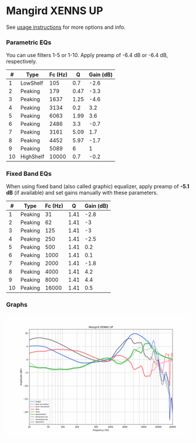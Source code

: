 # Mangird XENNS UP
See [usage instructions](https://github.com/jaakkopasanen/AutoEq#usage) for more options and info.

### Parametric EQs
You can use filters 1-5 or 1-10. Apply preamp of -6.4 dB or -6.4 dB, respectively.

|   # | Type      |   Fc (Hz) |    Q |   Gain (dB) |
|-----|-----------|-----------|------|-------------|
|   1 | LowShelf  |       105 | 0.7  |        -2.6 |
|   2 | Peaking   |       179 | 0.47 |        -3.3 |
|   3 | Peaking   |      1637 | 1.25 |        -4.6 |
|   4 | Peaking   |      3134 | 0.2  |         3.2 |
|   5 | Peaking   |      6063 | 1.99 |         3.6 |
|   6 | Peaking   |      2486 | 3.3  |        -0.7 |
|   7 | Peaking   |      3161 | 5.09 |         1.7 |
|   8 | Peaking   |      4452 | 5.97 |        -1.7 |
|   9 | Peaking   |      5089 | 6    |         1   |
|  10 | HighShelf |     10000 | 0.7  |        -0.2 |

### Fixed Band EQs
When using fixed band (also called graphic) equalizer, apply preamp of **-5.1 dB** (if available) and set gains manually with these parameters.

|   # | Type    |   Fc (Hz) |    Q |   Gain (dB) |
|-----|---------|-----------|------|-------------|
|   1 | Peaking |        31 | 1.41 |        -2.8 |
|   2 | Peaking |        62 | 1.41 |        -3   |
|   3 | Peaking |       125 | 1.41 |        -3   |
|   4 | Peaking |       250 | 1.41 |        -2.5 |
|   5 | Peaking |       500 | 1.41 |         0.2 |
|   6 | Peaking |      1000 | 1.41 |         0.1 |
|   7 | Peaking |      2000 | 1.41 |        -1.8 |
|   8 | Peaking |      4000 | 1.41 |         4.2 |
|   9 | Peaking |      8000 | 1.41 |         4.4 |
|  10 | Peaking |     16000 | 1.41 |         0.5 |

### Graphs
![](./Mangird%20XENNS%20UP.png)
